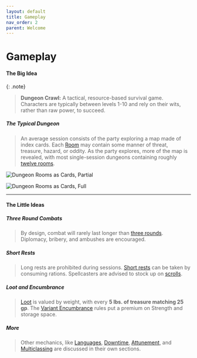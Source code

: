```yaml
---
layout: default
title: Gameplay
nav_order: 2
parent: Welcome
---
```


# Gameplay

#### The Big Idea

{: .note}
> **Dungeon Crawl:** A tactical, resource-based survival game. Characters are typically between levels 1-10 and rely on their wits, rather than raw power, to succeed.

##### The Typical Dungeon

> An average session consists of the party exploring a map made of index cards. Each [Room](../gm_guide/rooms/rooms) may contain some manner of threat, treasure, hazard, or oddity. As the party explores, more of the map is revealed, with most single-session dungeons containing roughly [twelve rooms](../gm_guide/rooms/twelve_room_dungeon).


![Dungeon Rooms as Cards, Partial](../../../assets/img/dungeon_01.jpg)

![Dungeon Rooms as Cards, Full](../../../assets/img/dungeon_02.jpg)

---


#### The Little Ideas

##### Three Round Combats

> By design, combat will rarely last longer than [three rounds](../gm_guide/combat/combat). Diplomacy, bribery, and ambushes are encouraged.

##### Short Rests

> Long rests are prohibited during sessions. [Short rests](../adventuring/resting) can be taken by consuming rations. Spellcasters are advised to stock up on [scrolls](../gear/scrolls).

##### Loot and Encumbrance

> [Loot](../adventuring/loot) is valued by weight, with every **5 lbs. of treasure matching 25 gp**. The [Variant Encumbrance](../adventuring/encumbrance) rules put a premium on Strength and storage space.


##### More

> Other mechanics, like [Languages](../adventuring/languages), [Downtime](../adventuring/downtime), [Attunement](../adventuring/attunement), and [Multiclassing](../more/feats/index) are discussed in their own sections.


<!-- ##### Threats 

> Some rooms have an obvious hostile force in them. Parties will generally have one chance to try diffusing the situation before swords are drawn. Diplomacy, bribery, and roundabout tactics are encouraged. But should cooler heads fail to prevail, a fight will break out. By design, [combat will rarely last for three rounds](../gm_guide/combat/combat). 

##### Hazards

> Other Rooms will present challenges that can't be resolved through combat. Boiling hot springs, toxic mushroom spores, and jagged cliffs can also impede progress and require careful planning to safely cross. Many are hiding valuable treasures behind greater danger.

##### Oddities

> Not all Rooms include a barrier to progress. Some are simply strange, or have wholly optional elements. Rooms with riddles, mysterious shrines, exotic plants, and other static features fall under this category. -->

<!-- ##### Languages

> Adventurers hoping to try [diplomacy with monsters](../adventuring/languages#city-dweller-languages), make [peace with beasts](../adventuring/languages#sylvan), or [talk to ghosts](../adventuring/languages#abyssal) will need the right language proficiencies to do so. This means that the character with the highest Charisma score is not necessarily the one who will be handling negotiations. -->